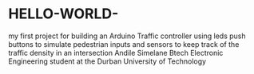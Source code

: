 # HELLO-WORLD-
my first project for building an Arduino Traffic controller using leds push buttons to simulate pedestrian inputs and sensors to keep track of the traffic density in an intersection 
Andile Simelane Btech Electronic Engineering student at the Durban University of Technology
